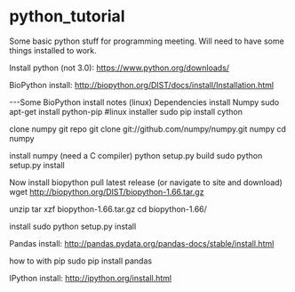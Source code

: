 # python_tutorial
Some basic python stuff for programming meeting. Will need to have some things installed to work. 

Install python (not 3.0):
https://www.python.org/downloads/

BioPython install: 
http://biopython.org/DIST/docs/install/Installation.html

---Some BioPython install notes (linux)
Dependencies install
Numpy
sudo apt-get install python-pip #linux installer
sudo pip install cython

clone numpy git repo
git clone git://github.com/numpy/numpy.git numpy
cd numpy

install numpy (need a C compiler)
python setup.py build
sudo python setup.py install

Now install biopython
pull latest release (or navigate to site and download)
wget http://biopython.org/DIST/biopython-1.66.tar.gz

unzip
tar xzf biopython-1.66.tar.gz
cd biopython-1.66/

install
sudo python setup.py install

Pandas install:
http://pandas.pydata.org/pandas-docs/stable/install.html

how to with pip
sudo pip install pandas

IPython install:
http://ipython.org/install.html

